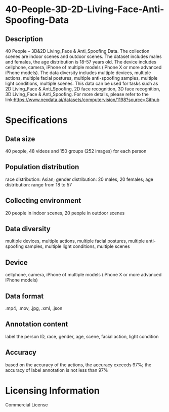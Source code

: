 # 40-People-3D-2D-Living-Face-Anti-Spoofing-Data

## Description
40 People – 3D&2D Living_Face & Anti_Spoofing Data. The collection scenes are indoor scenes and outdoor scenes. The dataset includes males and females, the age distribution is 18-57 years old. The device includes cellphone, camera, iPhone of multiple models (iPhone X or more advanced iPhone models). The data diversity includes multiple devices, multiple actions, multiple facial postures, multiple anti-spoofing samples, multiple light conditions, multiple scenes. This data can be used for tasks such as 2D Living_Face & Anti_Spoofing, 2D face recognition, 3D face recognition, 3D Living_Face & Anti_Spoofing.
For more details, please refer to the link:https://www.nexdata.ai/datasets/computervision/1198?source=Github


# Specifications
## Data size
40 people, 48 videos and 150 groups (252 images) for each person
## Population distribution
race distribution: Asian; gender distribution: 20 males, 20 females; age distribution: range from 18 to 57
## Collecting environment
20 people in indoor scenes, 20 people in outdoor scenes
## Data diversity
multiple devices, multiple actions, multiple facial postures, multiple anti-spoofing samples, multiple light conditions, multiple scenes
## Device
cellphone, camera, iPhone of multiple models (iPhone X or more advanced iPhone models)
## Data format
.mp4, .mov, .jpg, .xml, .json
## Annotation content
label the person ID, race, gender, age, scene, facial action, light condition
## Accuracy
based on the accuracy of the actions, the accuracy exceeds 97%; the accuracy of label annotation is not less than 97%
# Licensing Information
Commercial License
